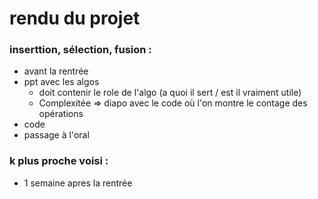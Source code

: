 # rendu du projet

### inserttion, sélection, fusion :

- avant la rentrée
- ppt avec les algos
  - doit contenir le role de l'algo (a quoi il sert / est il vraiment utile)
  - Complexitée => diapo avec le code où l'on montre le contage des opérations
- code
- passage à l'oral

### k plus proche voisi :

- 1 semaine apres la rentrée
